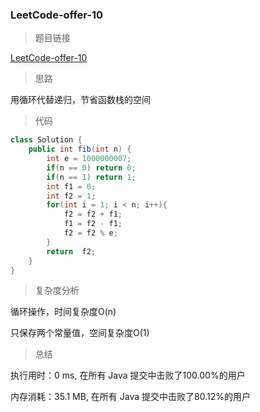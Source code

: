 ### LeetCode-offer-10

> 题目链接

[LeetCode-offer-10](https://leetcode-cn.com/problems/fei-bo-na-qi-shu-lie-lcof/)

> 思路

用循环代替递归，节省函数栈的空间

> 代码

```java
class Solution {
    public int fib(int n) {
        int e = 1000000007;
        if(n == 0) return 0;
        if(n == 1) return 1;
        int f1 = 0;
        int f2 = 1;
        for(int i = 1; i < n; i++){
            f2 = f2 + f1;
            f1 = f2 - f1;
            f2 = f2 % e;
        }
        return  f2;
    }
}
```

> 复杂度分析

循环操作，时间复杂度O(n)

只保存两个常量值，空间复杂度O(1)

> 总结

执行用时：0 ms, 在所有 Java 提交中击败了100.00%的用户

内存消耗：35.1 MB, 在所有 Java 提交中击败了80.12%的用户

